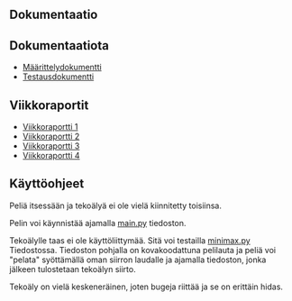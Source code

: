 ## Dokumentaatio

## Dokumentaatiota

- [Määrittelydokumentti](/Dokumentaatio/maarittelydokumentti.md)
- [Testausdokumentti](/Dokumentaatio/testausdokumentti.md)

## Viikkoraportit
- [Viikkoraportti 1](/Dokumentaatio/Viikkoraportit/viikkoraportti1.md)
- [Viikkoraportti 2](/Dokumentaatio/Viikkoraportit/viikkoraportti2.md)
- [Viikkoraportti 3](/Dokumentaatio/Viikkoraportit/viikkoraportti3.md)
- [Viikkoraportti 4](/Dokumentaatio/Viikkoraportit/viikkoraportti4.md)

## Käyttöohjeet

Peliä itsessään ja tekoälyä ei ole vielä kiinnitetty toisiinsa.

Pelin voi käynnistää ajamalla [main.py](/src/main.py) tiedoston.

Tekoälylle taas ei ole käyttöliittymää. Sitä voi testailla [minimax.py](/src/tekoaly/minimax.py) Tiedostossa. Tiedoston pohjalla on kovakoodattuna pelilauta ja peliä voi "pelata" syöttämällä oman siirron laudalle ja ajamalla tiedoston, jonka jälkeen tulostetaan tekoälyn siirto.

Tekoäly on vielä keskeneräinen, joten bugeja riittää ja se on erittäin hidas.

